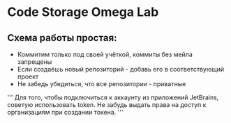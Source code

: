 # Code Storage Omega Lab

## Схема работы простая:
- Коммитим только под своей учёткой, коммиты без мейла запрещены
- Если создаёшь новый репозиторий - добавь его в соответствующий проект
- Не забедь убедиться, что все репозитории - приватные

'''
Для того, чтобы подключиться к аккаунту из приложений JetBrains, советую использовать token. Не забудь выдать права на доступ к организациям при создании токена.
'''
